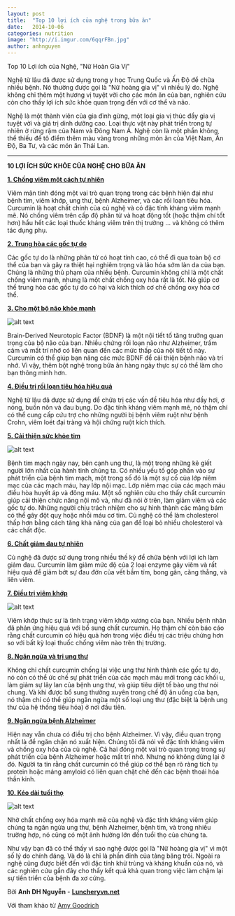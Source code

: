 ```yaml
---
layout: post
title:  "Top 10 lợi ích của nghệ trong bữa ăn"
date:   2014-10-06
categories: nutrition
image: "http://i.imgur.com/6qqrFBn.jpg"
author: anhnguyen
---
```


Top 10 Lợi ích của Nghệ, "Nữ Hoàn Gia Vị"

Nghệ từ lâu đã được sử dụng trong y học Trung Quốc và Ấn Độ để chữa nhiều bệnh. Nó thường được gọi là "Nữ hoàng gia vị" vì nhiều lý do. Nghệ không chỉ thêm một hương vị tuyệt vời cho các món ăn của bạn, nghiên cứu còn cho thấy lợi ích sức khỏe quan trọng đến với cơ thể và não.

Nghệ là một thành viên của gia đình gừng, một loại gia vị thúc đẩy gia vị tuyệt vời và giá trị dinh dưỡng cao. Loại thực vật này phát triển trong tự nhiên ở rừng rậm của Nam và Đông Nam Á. Nghệ còn là một phần không thể thiếu để tô điểm thêm màu vàng trong những món ăn của Việt Nam, Ấn Độ, Ba Tư, và các món ăn Thái Lan.

---

**10 LỢI ÍCH SỨC KHỎE CỦA NGHỆ CHO BỮA ĂN**

[**1. Chống viêm một cách tự nhiên**](http://luncheryvn.net)

Viêm mãn tính đóng một vai trò quan trọng trong các bệnh hiện đại như bệnh tim, viêm khớp, ung thư, bệnh Alzheimer, và các rối loạn tiêu hóa. Curcumin là hoạt chất chính của củ nghệ và có đặc tính kháng viêm mạnh mẽ. Nó chống viêm trên cấp độ phân tử và hoạt động tốt (hoặc thậm chí tốt hơn) hầu hết các loại thuốc kháng viêm trên thị trường ... và không có thêm tác dụng phụ.

[**2. Trung hòa các gốc tự do**](http://luncheryvn.net)

Các gốc tự do là những phân tử có hoạt tính cao, có thể đi qua toàn bộ cơ thể của bạn và gây ra thiệt hại nghiêm trọng và lão hóa sớm làn da của bạn. Chúng là những thủ phạm của nhiều bệnh. Curcumin không chỉ là một chất chống viêm mạnh, nhưng là một chất chống oxy hóa rất là tốt. Nó giúp cơ thể trung hòa các gốc tự do có hại và kích thích cơ chế chống oxy hóa cơ thể.

[**3. Cho một bộ não khỏe mạnh**](http://luncheryvn.net)

![alt text](http://i.imgur.com/EuZZhgq.jpg "http://luncheryvn.net")

Brain-Derived Neurotopic Factor (BDNF) là một nội tiết tố tăng trưởng quan trọng của bộ não của bạn. Nhiều chứng rối loạn não như Alzheimer, trầm cảm và mất trí nhớ có liên quan đến các mức thấp của nội tiết tố này. Curcumin có thể giúp bạn nâng các mức BDNF để cải thiện bệnh não và trí nhớ. Vì vậy, thêm bột nghệ trong bữa ăn hàng ngày thực sự có thể làm cho bạn thông minh hơn.

[**4. Điều trị rối loạn tiêu hóa hiệu quả**](http://luncheryvn.net)

Nghệ từ lâu đã được sử dụng để chữa trị các vấn đề tiêu hóa như đầy hơi, ợ nóng, buồn nôn và đau bụng. Do đặc tính kháng viêm mạnh mẽ, nó thậm chí có thể cung cấp cứu trợ cho những người bị bệnh viêm ruột như bệnh Crohn, viêm loét đại tràng và hội chứng ruột kích thích.

[**5. Cải thiện sức khỏe tim**](http://luncheryvn.net)

![alt text](http://i.imgur.com/TUi7mfR.jpg "luncheryvn.net")

Bệnh tim mạch ngày nay, bên cạnh ung thư, là một trong những kẻ giết người lớn nhất của hành tinh chúng ta. Có nhiều yếu tố góp phần vào sự phát triển của bệnh tim mạch, một trong số đó là một sự cố của lớp niêm mạc của các mạch máu, hay lớp nội mạc. Lớp niêm mạc của các mạch máu điều hòa huyết áp và đông máu. Một số nghiên cứu cho thấy chất curcumin giúp cải thiện chức năng nội mô và, như đã nói ở trên, làm giảm viêm và các gốc tự do. Những người chịu trách nhiệm cho sự hình thành các mảng bám có thể gây đột quỵ hoặc nhồi máu cơ tim. Củ nghệ có thể làm cholesterol thấp hơn bằng cách tăng khả năng của gan để loại bỏ nhiều cholesterol và các chất độc.

[**6. Chất giảm đau tự nhiên**](http://luncheryvn.net)

Củ nghệ đã được sử dụng trong nhiều thế kỷ để chữa bệnh với lợi ích làm giảm đau. Curcumin làm giảm mức độ của 2 loại enzyme gây viêm và rất hiệu quả để giảm bớt sự đau đớn của vết bầm tím, bong gân, căng thẳng, và liên viêm.

[**7. Điều trị viêm khớp**](http://luncheryvn.net)

![alt text](http://i.imgur.com/BeTecI4.jpg "luncheryvn.net")

Viêm khớp thực sự là tình trạng viêm khớp xương của bạn. Nhiều bệnh nhân đã phản ứng hiệu quả với bổ sung chất curcumin. Họ thậm chí còn báo cáo rằng chất curcumin có hiệu quả hơn trong việc điều trị các triệu chứng hơn so với bất kỳ loại thuốc chống viêm nào trên thị trường.

[**8. Ngăn ngừa và trị ung thư**](http://luncheryvn.net)

Không chỉ chất curcumin chống lại việc ung thư hình thành các gốc tự do, nó còn có thể ức chế sự phát triển của các mạch máu mới trong các khối u, làm giảm sự lây lan của bệnh ung thư, và giúp tiêu diệt tế bào ung thư nói chung. Và khi được bổ sung thường xuyên trong chế độ ăn uống của bạn, nó thậm chí có thể giúp ngăn ngừa một số loại ung thư (đặc biệt là bệnh ung thư của hệ thống tiêu hóa) ở nơi đầu tiên.

[**9. Ngăn ngừa bệnh Alzheimer**](http://luncheryvn.net)

Hiện nay vẫn chưa có điều trị cho bệnh Alzheimer. Vì vậy, điều quan trọng nhất là để ngăn chặn nó xuất hiện. Chúng tôi đã nói về đặc tính kháng viêm và chống oxy hóa của củ nghệ. Cả hai đóng một vai trò quan trọng trong sự phát triển của bệnh Alzheimer hoặc mất trí nhớ. Nhưng nó không dừng lại ở đó. Người ta tin rằng chất curcumin có thể giúp cơ thể bạn rõ ràng tích tụ protein hoặc mảng amyloid có liên quan chặt chẽ đến các bệnh thoái hóa thần kinh.

[**10. Kéo dài tuổi thọ**](http://luncheryvn.net)

![alt text](http://i.imgur.com/9reiQTa.jpg "luncheryvn.net")

Nhờ chất chống oxy hóa mạnh mẽ của nghệ và đặc tính kháng viêm giúp chúng ta ngăn ngừa ung thư, bệnh Alzheimer, bệnh tim, và trong nhiều trường hợp, nó cũng có một ảnh hưởng lớn đến tuổi thọ của chúng ta.

Như vậy bạn đã có thể thấy vì sao nghệ được gọi là "Nữ hoàng gia vị" vì một số lý do chính đáng. Và đó là chỉ là phần đỉnh của tảng băng trôi. Ngoài ra nghệ cũng được biết đến với đặc tính khử trùng và kháng khuẩn của nó, và các nghiên cứu gần đây cho thấy kết quả khả quan trong việc làm chậm lại sự tiến triển của bệnh đa xơ cứng.

Bởi **Anh DH Nguyễn** - [**Luncheryvn.net**](http://luncheryvn.net)

Với tham khảo từ [Amy Goodrich](http://www.wordofhealings.com/2014/04/top-10-health-benefits-of-turmeric.html)
